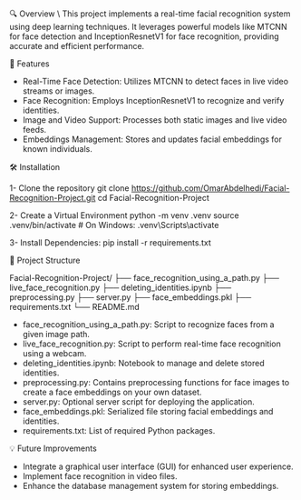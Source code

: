 🔍 Overview \\
This project implements a real-time facial recognition system using deep learning techniques. It leverages powerful models like MTCNN for face detection and InceptionResnetV1 for face recognition, providing accurate and efficient performance.


🚀 Features


* Real-Time Face Detection: Utilizes MTCNN to detect faces in live video streams or images.
* Face Recognition: Employs InceptionResnetV1 to recognize and verify identities.
* Image and Video Support: Processes both static images and live video feeds.
* Embeddings Management: Stores and updates facial embeddings for known individuals.


🛠️ Installation

1- Clone the repository
git clone https://github.com/OmarAbdelhedi/Facial-Recognition-Project.git
cd Facial-Recognition-Project

2- Create a Virtual Environment
python -m venv .venv
source .venv/bin/activate  # On Windows: .venv\Scripts\activate


3- Install Dependencies:
pip install -r requirements.txt


📁 Project Structure


Facial-Recognition-Project/
├── face_recognition_using_a_path.py
├── live_face_recognition.py
├── deleting_identities.ipynb
├── preprocessing.py
├── server.py
├── face_embeddings.pkl
├── requirements.txt
└── README.md

* face_recognition_using_a_path.py: Script to recognize faces from a given image path.
* live_face_recognition.py: Script to perform real-time face recognition using a webcam.
* deleting_identities.ipynb: Notebook to manage and delete stored identities.
* preprocessing.py: Contains preprocessing functions for face images to create a face embeddings on your own dataset.
* server.py: Optional server script for deploying the application.
* face_embeddings.pkl: Serialized file storing facial embeddings and identities.
* requirements.txt: List of required Python packages.

💡 Future Improvements

* Integrate a graphical user interface (GUI) for enhanced user experience.
* Implement face recognition in video files.
* Enhance the database management system for storing embeddings.





